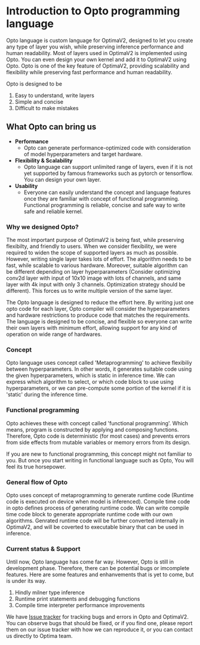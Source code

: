 # Introduction to Opto programming language

Opto language is custom language for OptimaV2, designed to let you create any type of layer you wish, while preserving inference performance and human readability.
Most of layers used in OptimaV2 is implemented using Opto. You can even design your own kernel and add it to OptimaV2 using Opto. Opto is one of the key feature of OptimaV2, providing scalability and flexibility while preserving fast performance and human readability.

Opto is designed to be
1. Easy to understand, write layers
2. Simple and concise
3. Difficult to make mistakes

## What Opto can bring us

* __Performance__
    * Opto can generate performance-optimized code with consideration of model hyperparameters and target hardware.
* __Flexibility & Scalability__
    * Opto language can support unlimited range of layers, even if it is not yet supported by famous frameworks such as pytorch or tensorflow. You can design your own layer.
* __Usability__
    * Everyone can easily understand the concept and language features once they are familiar with concept of functional programming. Functional programming is reliable, concise and safe way to write safe and reliable kernel. 


### Why we designed Opto?
The most important purpose of OptimaV2 is being fast, while preserving flexibilty, and friendly to users. When we consider flexibility, we were required to widen the scope of supported layers as much as possible. However, writing single layer takes lots of effort. The algorithm needs to be fast, while scalable to various hardware. Moreover, suitable algorithm can be different depending on layer hyperparameters (Consider optimizing conv2d layer with input of 10x10 image with lots of channels, and same layer with 4k input with only 3 channels. Optimization strategy should be different). This forces us to write multiple version of the same layer.

The Opto language is designed to reduce the effort here. By writing just one opto code for each layer, Opto compiler will consider the hyperparameters and hardware restrictions to produce code that matches the requirements. The language is designed to be concise, and flexible so everyone can write their own layers with minimum effort, allowing support for any kind of operation on wide range of hardwares.

### Concept 
Opto language uses concept called 'Metaprogramming' to achieve flexibiliy between hyperparameters. In other words, it generates suitable code using the given hyperparameters, which is static in inference time. We can express which algorithm to select, or which code block to use using hyperparameters, or we can pre-compute some portion of the kernel if it is 'static' during the inference time.

### Functional programming 
Opto achieves these with concept called 'functional programming'. Which means, program is constructed by applying and composing functions. Therefore, Opto code is deterministic (for most cases) and prevents errors from side effects from mutable variables or memory errors from its design.

If you are new to functional programming, this concept might not familiar to you. But once you start writing in functional language such as Opto, You will feel its true horsepower.

### General flow of Opto
Opto uses concept of metaprogramming to generate runtime code (Runtime code is executed on device when model is inferenced). Compile time code in opto defines process of generating runtime code. We can write compile time code block to generate appropriate runtime code with our own algorithms. Genrated runtime code will be further converted internally in OptimaV2, and will be coverted to executable binary that can be used in inference.

### Current status & Support

Until now, Opto language has come far way. However, Opto is still in development phase. Therefore, there can be potential bugs or imcomplete features. Here are some features and enhanvements that is yet to come, but is under its way.

1. Hindly milner type inference
2. Runtime print statements and debugging functions
3. Compile time interpreter performance improvements

We have [Issue tracker](http://remote.enerzai.com:18080/issues) for tracking bugs and errors in Opto and OptimaV2. You can observe bugs that should be fixed, or if you find one, please report them on our issue tracker with how we can reproduce it, or you can contact us directly to Optima team.
